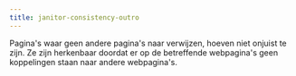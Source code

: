 ```yaml
---
title: janitor-consistency-outro
---
```


Pagina's waar geen andere pagina's naar verwijzen, hoeven niet onjuist te zijn. Ze zijn herkenbaar doordat er op de betreffende webpagina's geen koppelingen staan naar andere webpagina's.
